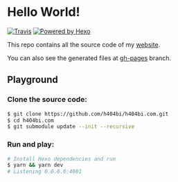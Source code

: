 # Hello World!

[![Travis](https://img.shields.io/travis/h404bi/h404bi.com.svg?style=flat-square)](https://travis-ci.org/h404bi/h404bi.com) [![Powered by Hexo](https://img.shields.io/badge/Powered%20by-Hexo-blue.svg?style=flat-square)](https://hexo.io)

This repo contains all the source code of my [website](https://h404bi.com).

You can also see the generated files at [gh-pages](https://github.com/h404bi/h404bi.com/tree/gh-pages) branch.

## Playground

### Clone the source code:

``` sh
$ git clone https://github.com/h404bi/h404bi.com.git
$ cd h404bi.com
$ git submodule update --init --recursive
```

### Run and play:

``` sh
# Install Hexo dependencies and run
$ yarn && yarn dev
# Listening 0.0.0.0:4001
```
